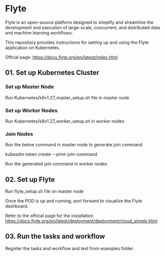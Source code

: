 # Flyte
Flyte is an open-source platform designed to simplify and streamline the development and execution of large-scale, concurrent, and distributed data and machine learning workflows.

This repository provides instructions for setting up and using the Flyte application on Kubernetes.

Offcial page: https://docs.flyte.org/en/latest/index.html


## 01. Set up Kubernetes Cluster 
### Set up Master Node
Run Kubernetes/k8v1.27_master_setup.sh file in master node

### Set up Worker Nodes
Run Kubernetes/k8v1.27_worker_setup.sh in worker nodes

### Join Nodes
Run the below command in master node to generate join command

kubeadm token create --print-join-command

Run the generated join command in worker nodes

## 02. Set up Flyte

Run flyte_setup.sh file on master node

Once the POD is up and running, port forward to visualize the Flyte dashboard.

Refer to the official page for the installation
https://docs.flyte.org/en/latest/deployment/deployment/cloud_simple.html

## 03. Run the tasks and workflow

Register the tasks and workflow and test from examples folder.

 
